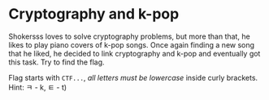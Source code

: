# Cryptography and k-pop
Shokersss loves to solve cryptography problems, but more than that, he likes to play piano covers of k-pop songs. Once again finding a new song that he liked, he decided to link cryptography and k-pop and eventually got this task. Try to find the flag.

Flag starts with `CTF...`, _all letters must be lowercase_ inside curly brackets. Hint: ㅋ - k, ㅌ - t)
